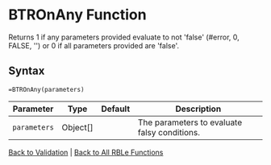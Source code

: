 # BTROnAny Function

Returns 1 if any parameters provided evaluate to not 'false' (#error, 0, FALSE, '') or 0 if all parameters provided are 'false'.

## Syntax

```excel
=BTROnAny(parameters)
```

Parameter | Type | Default | Description
---|---|---|---
`parameters` | Object[] |  | The parameters to evaluate falsy conditions.

[Back to Validation](RBLeValidation.md) | [Back to All RBLe Functions](RBLe.md#function-documentation)